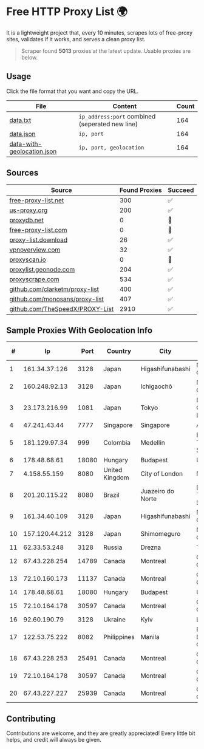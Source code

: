 
# Free HTTP Proxy List 🌍

It is a lightweight project that, every 10 minutes, scrapes lots of free-proxy sites, validates if it works, and serves a clean proxy list.


> Scraper found **5013** proxies at the latest update. Usable proxies are below.

## Usage

Click the file format that you want and copy the URL.


|File|Content|Count|
|----|-------|-----|
|[data.txt](https://raw.githubusercontent.com/themiralay/Proxy-List-World/master/data.txt)|`ip_address:port` combined (seperated new line)|164|
|[data.json](https://raw.githubusercontent.com/themiralay/Proxy-List-World/master/data.json)|`ip, port`|164|
|[data-with-geolocation.json](https://raw.githubusercontent.com/themiralay/Proxy-List-World/master/data-with-geolocation.json)|`ip, port, geolocation`|164|

## Sources

|Source|Found Proxies|Succeed|
|------|-------------|-------|
|[free-proxy-list.net](https://free-proxy-list.net)|300|✅|
|[us-proxy.org](https://www.us-proxy.org)|200|✅|
|[proxydb.net](http://proxydb.net)|0|🚫|
|[free-proxy-list.com](https://free-proxy-list.com/?page=&port=&type%5B%5D=http&type%5B%5D=https&up_time=0&search=Search)|0|🚫|
|[proxy-list.download](https://www.proxy-list.download/HTTP)|26|✅|
|[vpnoverview.com](https://vpnoverview.com/privacy/anonymous-browsing/free-proxy-servers)|32|✅|
|[proxyscan.io](https://www.proxyscan.io)|0|🚫|
|[proxylist.geonode.com](https://proxylist.geonode.com/api/proxy-list?limit=300&page=1&sort_by=lastChecked&sort_type=desc&protocols=http,https)|204|✅|
|[proxyscrape.com](https://api.proxyscrape.com/v2/?request=displayproxies&protocol=http&timeout=10000&country=all&ssl=all&anonymity=all)|534|✅|
|[github.com/clarketm/proxy-list](https://raw.githubusercontent.com/clarketm/proxy-list/master/proxy-list-raw.txt)|400|✅|
|[github.com/monosans/proxy-list](https://raw.githubusercontent.com/monosans/proxy-list/main/proxies/http.txt)|407|✅|
|[github.com/TheSpeedX/PROXY-List](https://raw.githubusercontent.com/TheSpeedX/PROXY-List/master/http.txt)|2910|✅|


## Sample Proxies With Geolocation Info

|#|Ip|Port|Country|City|Internet Service Provider|
|-|--|----|-------|----|-------------------------|
|1|161.34.37.126|3128|Japan|Higashifunabashi|NTT PC Communications, Inc.|
|2|160.248.92.13|3128|Japan|Ichigaochō|NTT PC Communications, Inc.|
|3|23.173.216.99|1081|Japan|Tokyo|Eons Data Communications Limited|
|4|47.241.43.44|7777|Singapore|Singapore|Alibaba Cloud LLC|
|5|181.129.97.34|999|Colombia|Medellín|EPM Telecomunicaciones S.A. E.S.P.|
|6|178.48.68.61|18080|Hungary|Budapest|UPC|
|7|4.158.55.159|8080|United Kingdom|City of London|Microsoft Corporation|
|8|201.20.115.22|8080|Brazil|Juazeiro do Norte|DB3 SERVICOS DE TELECOMUNICACOES S.A|
|9|161.34.40.109|3128|Japan|Higashifunabashi|NTT PC Communications, Inc.|
|10|157.120.44.212|3128|Japan|Shimomeguro|NTT PC Communications, Inc.|
|11|62.33.53.248|3128|Russia|Drezna|TRANS-TELECOM|
|12|67.43.228.254|14789|Canada|Montreal|GloboTech Communications|
|13|72.10.160.173|11137|Canada|Montreal|GloboTech Communications|
|14|178.48.68.61|18080|Hungary|Budapest|UPC|
|15|72.10.164.178|30597|Canada|Montreal|GloboTech Communications|
|16|92.60.190.79|3128|Ukraine|Kyiv|Load.me sp. z o. o.|
|17|122.53.75.222|8082|Philippines|Manila|Philippine Long Distance Telephone Co.|
|18|67.43.228.253|25491|Canada|Montreal|GloboTech Communications|
|19|72.10.164.178|30597|Canada|Montreal|GloboTech Communications|
|20|67.43.227.227|25939|Canada|Montreal|GloboTech Communications|



## Contributing

Contributions are welcome, and they are greatly appreciated! Every
little bit helps, and credit will always be given.

